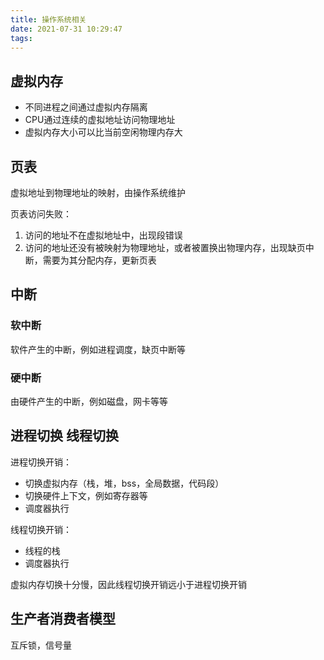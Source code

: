 ```yaml
---
title: 操作系统相关
date: 2021-07-31 10:29:47
tags:
---
```

## 虚拟内存
- 不同进程之间通过虚拟内存隔离
- CPU通过连续的虚拟地址访问物理地址
- 虚拟内存大小可以比当前空闲物理内存大

## 页表
虚拟地址到物理地址的映射，由操作系统维护

页表访问失败：
1. 访问的地址不在虚拟地址中，出现段错误
2. 访问的地址还没有被映射为物理地址，或者被置换出物理内存，出现缺页中断，需要为其分配内存，更新页表

## 中断
### 软中断
软件产生的中断，例如进程调度，缺页中断等

### 硬中断
由硬件产生的中断，例如磁盘，网卡等等

## 进程切换 线程切换
进程切换开销：
- 切换虚拟内存（栈，堆，bss，全局数据，代码段）
- 切换硬件上下文，例如寄存器等
- 调度器执行


线程切换开销：
- 线程的栈
- 调度器执行

虚拟内存切换十分慢，因此线程切换开销远小于进程切换开销

## 生产者消费者模型
互斥锁，信号量